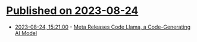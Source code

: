# [Published on 2023-08-24](index.md)

* [2023-08-24, 15:21:00](https://developers.slashdot.org/story/23/08/24/1522219/meta-releases-code-llama-a-code-generating-ai-model?utm_source=rss1.0mainlinkanon&utm_medium=feed) - [Meta Releases Code Llama, a Code-Generating AI Model](https://developers.slashdot.org/story/23/08/24/1522219/meta-releases-code-llama-a-code-generating-ai-model?utm_source=rss1.0mainlinkanon&utm_medium=feed)
